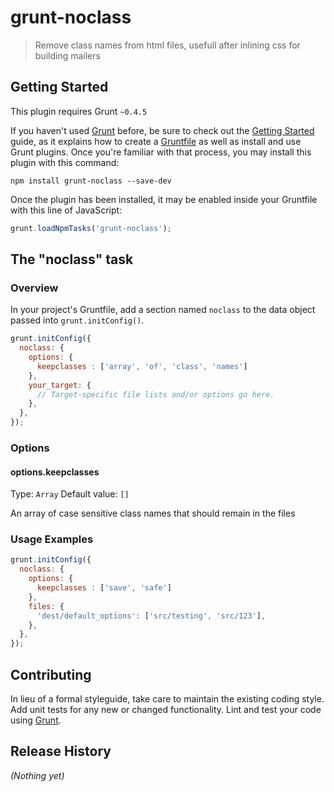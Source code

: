 # grunt-noclass

> Remove class names from html files, usefull after inlining css for building mailers

## Getting Started
This plugin requires Grunt `~0.4.5`

If you haven't used [Grunt](http://gruntjs.com/) before, be sure to check out the [Getting Started](http://gruntjs.com/getting-started) guide, as it explains how to create a [Gruntfile](http://gruntjs.com/sample-gruntfile) as well as install and use Grunt plugins. Once you're familiar with that process, you may install this plugin with this command:

```shell
npm install grunt-noclass --save-dev
```

Once the plugin has been installed, it may be enabled inside your Gruntfile with this line of JavaScript:

```js
grunt.loadNpmTasks('grunt-noclass');
```

## The "noclass" task

### Overview
In your project's Gruntfile, add a section named `noclass` to the data object passed into `grunt.initConfig()`.

```js
grunt.initConfig({
  noclass: {
    options: {
      keepclasses : ['array', 'of', 'class', 'names']
    },
    your_target: {
      // Target-specific file lists and/or options go here.
    },
  },
});
```

### Options

#### options.keepclasses
Type: `Array`
Default value: `[]`

An array of case sensitive class names that should remain in the files

### Usage Examples

```js
grunt.initConfig({
  noclass: {
    options: {
      keepclasses : ['save', 'safe']
    },
    files: {
      'dest/default_options': ['src/testing', 'src/123'],
    },
  },
});
```

## Contributing
In lieu of a formal styleguide, take care to maintain the existing coding style. Add unit tests for any new or changed functionality. Lint and test your code using [Grunt](http://gruntjs.com/).

## Release History
_(Nothing yet)_
